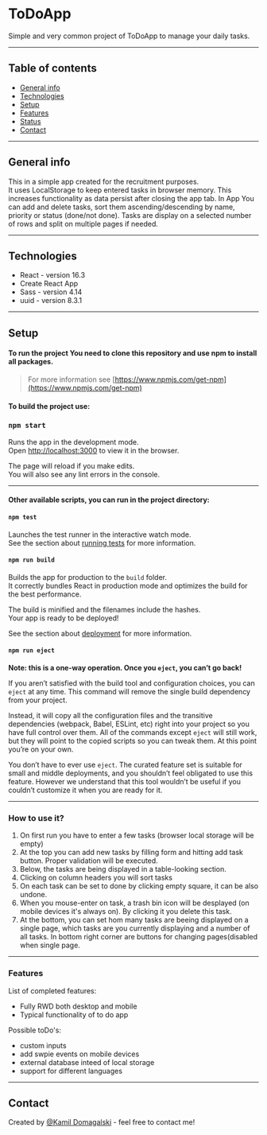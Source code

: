 
# ToDoApp

Simple and very common project of ToDoApp to manage your daily tasks. 
 
<hr>

## Table of contents
* [General info](#general-info)
* [Technologies](#technologies)
* [Setup](#setup)
* [Features](#features)
* [Status](#status)
* [Contact](#contact)
<hr>

## General info
This in a simple app created for the recruitment purposes. <br>
It uses LocalStorage to keep entered tasks in browser memory. This increases  functionality as data persist after closing the app tab. 
In App You can add and delete tasks, sort them ascending/descending by name, priority or status (done/not done).
Tasks are display on a selected number of rows and split on multiple pages if needed.
<hr>

## Technologies
* React - version 16.3
* Create React App
* Sass - version 4.14
* uuid - version 8.3.1
<hr>

## Setup
#### To run the project You need to clone this repository and use npm to install all packages. 
>For more information see [https://www.npmjs.com/get-npm](https://www.npmjs.com/get-npm)


#### To build the project use:

### `npm start`

Runs the app in the development mode.<br />
Open [http://localhost:3000](http://localhost:3000) to view it in the browser.

The page will reload if you make edits.<br />
You will also see any lint errors in the console.
<hr>

#### Other available scripts, you can run in the project directory:
#### `npm test`

Launches the test runner in the interactive watch mode.<br />
See the section about [running tests](https://facebook.github.io/create-react-app/docs/running-tests) for more information.

#### `npm run build`

Builds the app for production to the `build` folder.<br />
It correctly bundles React in production mode and optimizes the build for the best performance.

The build is minified and the filenames include the hashes.<br />
Your app is ready to be deployed!

See the section about [deployment](https://facebook.github.io/create-react-app/docs/deployment) for more information.

#### `npm run eject`

**Note: this is a one-way operation. Once you `eject`, you can’t go back!**

If you aren’t satisfied with the build tool and configuration choices, you can `eject` at any time. This command will remove the single build dependency from your project.

Instead, it will copy all the configuration files and the transitive dependencies (webpack, Babel, ESLint, etc) right into your project so you have full control over them. All of the commands except `eject` will still work, but they will point to the copied scripts so you can tweak them. At this point you’re on your own.

You don’t have to ever use `eject`. The curated feature set is suitable for small and middle deployments, and you shouldn’t feel obligated to use this feature. However we understand that this tool wouldn’t be useful if you couldn’t customize it when you are ready for it.
<hr>

### How to use it?
1. On first run you have to enter a few tasks (browser local storage will be empty)
2. At the top you can add new tasks by filling form and hitting add task button. Proper validation will be executed.
3. Below, the tasks are being displayed in a table-looking section. 
4. Clicking on column headers you will sort tasks
5. On each task can be set to done by clicking empty square, it can be also undone.
6. When you mouse-enter on task, a trash bin icon will be desplayed (on mobile devices it's always on). By clicking it you delete this task.
7. At the bottom, you can set hom many tasks are beeing displayed on a single page, which tasks are you currently displaying and a number of all tasks. In bottom right corner are buttons for changing pages(disabled when single page. 
<hr>

### Features
List of completed features:
* Fully RWD both desktop and mobile
* Typical functionality of to do app


Possible toDo's:
* custom inputs
* add swpie events on mobile devices
* external database inteed of local storage
* support for different languages
<hr>

## Contact
Created by [@Kamil Domagalski](kdbrasi360@gmail.com) - feel free to contact me!